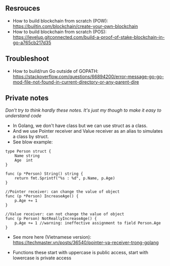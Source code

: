 ## Resrouces

* How to build blockchain from scratch (POW): https://builtin.com/blockchain/create-your-own-blockchain
* How to build blockchain from scratch (POS): https://levelup.gitconnected.com/build-a-proof-of-stake-blockchain-in-go-a765cb217d35

## Troubleshoot

* How to build/run Go outside of GOPATH: https://stackoverflow.com/questions/66894200/error-message-go-go-mod-file-not-found-in-current-directory-or-any-parent-dire

## Private notes

*Don't try to think hardly these notes. It's just my though to make it easy to understand code*

* In Golang, we don't have class but we can use struct as a class.
* And we use Pointer receiver and Value receiver as an alias to simulates a class by struct.
* See blow example:

```
type Person struct {
    Name string
    Age  int
}

func (p *Person) String() string {
    return fmt.Sprintf("%s : %d", p.Name, p.Age)
}

//Pointer receiver: can change the value of object
func (p *Person) IncreaseAge() {
    p.Age += 1
}

//Value receiver: can not change the value of object
func (p Person) NotReallyIncreaseAge() {
    p.Age += 1 //warning: ineffective assignment to field Person.Age
}
```

* See more here (Vietnamese version): https://techmaster.vn/posts/36540/pointer-va-receiver-trong-golang

* Functions these start with uppercase is public access, start with lowercase is private access
